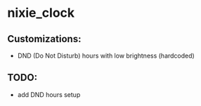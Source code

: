 # nixie_clock

## Customizations:
- DND (Do Not Disturb) hours with low brightness (hardcoded)

## TODO:
- add DND hours setup

